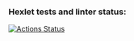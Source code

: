 ### Hexlet tests and linter status:
[![Actions Status](https://github.com/Sun-Austerlitz/python-project-52/actions/workflows/hexlet-check.yml/badge.svg)](https://github.com/Sun-Austerlitz/python-project-52/actions)